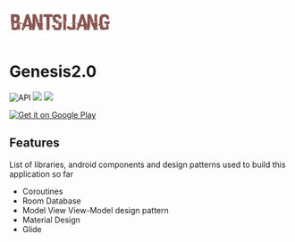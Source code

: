 <img src="https://raw.githubusercontent.com/LebogangBantsijang/KxGenesis/master/profile-image.png" height="56">

# Genesis2.0
![API](https://img.shields.io/badge/Android-21+-yellow.svg) ![](https://www.code-inspector.com/project/18229/score/svg) ![](https://www.code-inspector.com/project/18229/status/svg)

<a href='https://play.google.com/store/apps/details?id=com.lebogang.kxgenesis&pcampaignid=pcampaignidMKT-Other-global-all-co-prtnr-py-PartBadge-Mar2515-1'><img height="96" alt='Get it on Google Play' src='https://play.google.com/intl/en_us/badges/static/images/badges/en_badge_web_generic.png'/></a>

## Features
List of libraries, android components and design patterns used to build this application so far
* Coroutines
* Room Database
* Model View View-Model design pattern
* Material Design
* Glide
